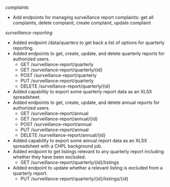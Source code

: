 
_complaints_
* Add endpoints for managing surveillance report complaints: get all complaints, delete complaint, create complaint, update complaint

_surveillance-reporting_
* Added endpoint /data/quarters to get back a list of options for quarterly reporting.
* Added endpoints to get, create, update, and delete quarterly reports for authorized users.
  * GET /surveillance-report/quarterly
  * GET /surveillance-report/quarterly/{id}
  * POST /surveillance-report/quarterly
  * PUT /surveillance-report/quarterly
  * DELETE /surveillance-report/quarterly/{id}
* Added capabiltiy to export some quarterly report data as an XLSX spreadsheet.
* Added endpoints to get, create, update, and delete annual reports for authorized users.
  * GET /surveillance-report/annual
  * GET /surveillance-report/annual/{id}
  * POST /surveillance-report/annual
  * PUT /surveillance-report/annual
  * DELETE /surveillance-report/annual/{id}
* Added capability to export some annual report data as an XLSX spreadsheet with a CHPL background job.
* Added endpoint to get listings relevant to any quarterly report including whether they have been excluded.
  * GET /surveillance-report/quarterly/{id}/listings
* Added endpoint to update whether a relevant listing is excluded from a quarterly report.
  * PUT /surveillance-report/quarterly/{id}/listings/{id}

